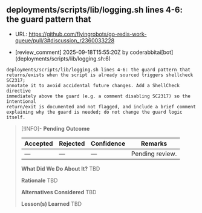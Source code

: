 ## deployments/scripts/lib/logging.sh lines 4-6: the guard pattern that

- URL: https://github.com/flyingrobots/go-redis-work-queue/pull/3#discussion_r2360033228

- [review_comment] 2025-09-18T15:55:20Z by coderabbitai[bot] (deployments/scripts/lib/logging.sh:6)

```text
deployments/scripts/lib/logging.sh lines 4-6: the guard pattern that
returns/exists when the script is already sourced triggers shellcheck SC2317;
annotate it to avoid accidental future changes. Add a ShellCheck directive
immediately above the guard (e.g. a comment disabling SC2317) so the intentional
return/exit is documented and not flagged, and include a brief comment
explaining why the guard is needed; do not change the guard logic itself.
```

> [!INFO]- **Pending**
> **Outcome**
> 
> | Accepted | Rejected | Confidence | Remarks |
> |----------|----------|------------|---------|
> | — | — | — | Pending review. |
>
> **What Did We Do About It?**
> TBD
>
> **Rationale**
> TBD
>
> **Alternatives Considered**
> TBD
>
> **Lesson(s) Learned**
> TBD
